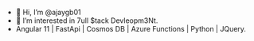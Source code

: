 - 👋 Hi, I’m @ajaygb01
- 👀 I’m interested in 7ull $tack Devleopm3Nt. 
- Angular 11 | FastApi | Cosmos DB | Azure Functions | Python | JQuery.
<!---
ajaygb01/ajaygb01 is a ✨ special ✨ repository because its `README.md` (this file) appears on your GitHub profile.
You can click the Preview link to take a look at your changes.
--->

